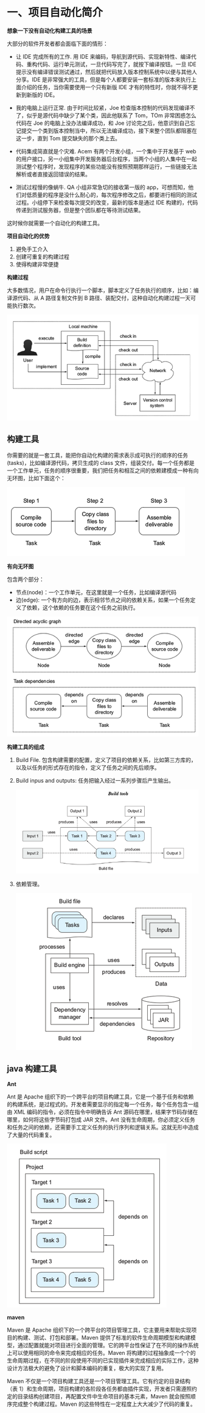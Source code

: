 # 一、项目自动化简介

**想象一下没有自动化构建工具的场景**

大部分的软件开发者都会面临下面的情形：

*   让 IDE 完成所有的工作. 用 IDE 来编码，导航到源代码、实现新特性、编译代码、重构代码、运行单元测试，一旦代码写完了，就按下编译按钮。一旦 IDE 提示没有编译错误测试通过，然后就把代码放入版本控制系统中以便与其他人分享。IDE 是非常强大的工具，但是每个人都要安装一套标准的版本来执行上面介绍的任务，当你需要使用一个只有新版 IDE 才有的特性时，你就不得不更新到新版的 IDE。

*   我的电脑上运行正常. 由于时间比较紧，Joe 检查版本控制的代码发现编译不了，似乎是源代码中缺少了某个类，因此他联系了 Tom，TOm 非常困惑怎么代码在 Joe 的电脑上没办法编译成功，和 Joe 讨论完之后，他意识到自己忘记提交一个类到版本控制当中，所以无法编译成功，接下来整个团队都阻塞在这一步，直到 Tom 提交缺失的那个类上去。

*   代码集成简直就是个灾难. Acem 有两个开发小组，一个集中于开发基于 web 的用户接口，另一小组集中开发服务器后台程序，当两个小组的人集中在一起测试整个程序时，发现程序的某些功能没有按照预期那样运行，一些链接无法解析或者直接返回错误的结果。

*   测试过程慢的像蜗牛. QA 小组非常急切的接收第一版的 app，可想而知，他们对低质量的程序是没什么耐心的，每次程序修改之后，都要进行相同的测试过程。小组停下来检查每次提交的改变，最新的版本是通过 IDE 构建的，代码传递到测试服务器，但是整个团队都在等待测试结果。

这时候你就需要一个自动化的构建工具。

**项目自动化的优势**

1.  避免手工介入
2.  创建可重复的构建过程
3.  使得构建非常便捷

**构建过程**

大多数情况，用户在命令行执行一个脚本，脚本定义了任务执行的顺序，比如：编译源代码、从 A 路径复制文件到 B 路径、装配交付，这种自动化构建过程一天可能执行数次。

![](img/build-process.png)

## 构建工具

你需要的就是一套工具，能把你自动化构建的需求表示成可执行的顺序的任务(tasks)，比如编译源代码，拷贝生成的 class 文件，组装交付。每一个任务都是一个工作单元，任务的顺序很重要，我们把任务和相互之间的依赖建模成一种有向无环图，比如下面这个：

![](img/dag.png)

**有向无环图**

包含两个部分：

*   节点(node)：一个工作单元，在这里就是一个任务，比如编译源代码
*   边(edge): 一个有方向的边，表示相邻节点之间的依赖关系，如果一个任务定义了依赖，这个依赖的任务要在这个任务之前执行。

![](img/dag1.png)

**构建工具的组成**

1.  Build File. 包含构建需要的配置，定义了项目的依赖关系，比如第三方库的，以及以任务的形式存在的指令，定义了任务之间的先后顺序。

2.  Build inpus and outputs: 任务把输入经过一系列步骤后产生输出。

    ![](img/dag2.png)
3.  依赖管理。

    ![](img/dag3.png)

## java 构建工具

**Ant**

Ant 是 Apache 组织下的一个跨平台的项目构建工具，它是一个基于任务和依赖的构建系统，是过程式的。开发者需要显示的指定每一个任务，每个任务包含一组由 XML 编码的指令，必须在指令中明确告诉 Ant 源码在哪里，结果字节码存储在哪里，如何将这些字节码打包成 JAR 文件。Ant 没有生命周期，你必须定义任务和任务之间的依赖，还需要手工定义任务的执行序列和逻辑关系。这就无形中造成了大量的代码重复。

![](img/dag4.png)

**maven**

Maven 是 Apache 组织下的一个跨平台的项目管理工具，它主要用来帮助实现项目的构建、测试、打包和部署。Maven 提供了标准的软件生命周期模型和构建模型，通过配置就能对项目进行全面的管理。它的跨平台性保证了在不同的操作系统上可以使用相同的命令来完成相应的任务。Maven 将构建的过程抽象成一个个的生命周期过程，在不同的阶段使用不同的已实现插件来完成相应的实际工作，这种设计方法极大的避免了设计和脚本编码的重复，极大的实现了复用。

Maven 不仅是一个项目构建工具还是一个项目管理工具。它有约定的目录结构（表 1）和生命周期，项目构建的各阶段各任务都由插件实现，开发者只需遵照约定的目录结构创建项目，再配置文件中生命项目的基本元素，Maven 就会按照顺序完成整个构建过程。Maven 的这些特性在一定程度上大大减少了代码的重复。